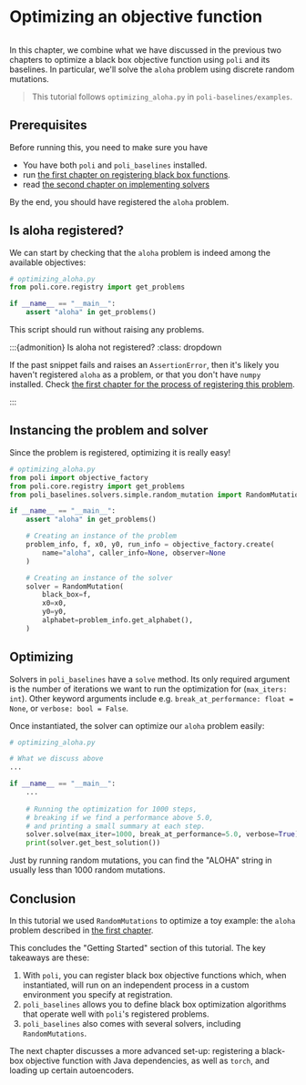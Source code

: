 # Optimizing an objective function

```{contents}
```

In this chapter, we combine what we have discussed in the previous two chapters to optimize a black box objective function using `poli` and its baselines. In particular, we'll solve the `aloha` problem using discrete random mutations.

> This tutorial follows `optimizing_aloha.py` in `poli-baselines/examples`.

## Prerequisites

Before running this, you need to make sure you have

- You have both `poli` and `poli_baselines` installed.
- run [the first chapter on registering black box functions](./registering_an_objective_function.md).
- read [the second chapter on implementing solvers](./defining_a_problem_solver.md)

By the end, you should have registered the `aloha` problem.

## Is aloha registered?

We can start by checking that the `aloha` problem is indeed among the available objectives:

```python
# optimizing_aloha.py
from poli.core.registry import get_problems

if __name__ == "__main__":
    assert "aloha" in get_problems()
```

This script should run without raising any problems.

:::{admonition} Is aloha not registered?
:class: dropdown

If the past snippet fails and raises an `AssertionError`, then it's likely you haven't registered `aloha` as a problem, or that you don't have `numpy` installed. Check [the first chapter for the process of registering this problem](./registering_an_objective_function.md).

:::

## Instancing the problem and solver

Since the problem is registered, optimizing it is really easy!

```python
# optimizing_aloha.py
from poli import objective_factory
from poli.core.registry import get_problems
from poli_baselines.solvers.simple.random_mutation import RandomMutation

if __name__ == "__main__":
    assert "aloha" in get_problems()

    # Creating an instance of the problem
    problem_info, f, x0, y0, run_info = objective_factory.create(
        name="aloha", caller_info=None, observer=None
    )

    # Creating an instance of the solver
    solver = RandomMutation(
        black_box=f,
        x0=x0,
        y0=y0,
        alphabet=problem_info.get_alphabet(),
    )
```

## Optimizing

Solvers in `poli_baselines` have a `solve` method. Its only required argument is the number of iterations we want to run the optimization for (`max_iters: int`). Other keyword arguments include e.g. `break_at_performance: float = None`, or `verbose: bool = False`.

Once instantiated, the solver can optimize our `aloha` problem easily:

```python
# optimizing_aloha.py

# What we discuss above
...

if __name__ == "__main__":
    ...
    
    # Running the optimization for 1000 steps,
    # breaking if we find a performance above 5.0, 
    # and printing a small summary at each step.
    solver.solve(max_iter=1000, break_at_performance=5.0, verbose=True)
    print(solver.get_best_solution())
```

Just by running random mutations, you can find the "ALOHA" string in usually less than 1000 random mutations.

## Conclusion

In this tutorial we used `RandomMutations` to optimize a toy example: the `aloha` problem described in [the first chapter](./registering_an_objective_function.md).

This concludes the "Getting Started" section of this tutorial. The key takeaways are these:

1. With `poli`, you can register black box objective functions which, when instantiated, will run on an independent process in a custom environment you specify at registration.
2. `poli_baselines` allows you to define black box optimization algorithms that operate well with `poli`'s registered problems.
3. `poli_baselines` also comes with several solvers, including `RandomMutations`.

The next chapter discusses a more advanced set-up: registering a black-box objective function with Java dependencies, as well as `torch`, and loading up certain autoencoders.
